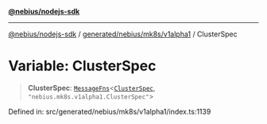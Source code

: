 [**@nebius/nodejs-sdk**](../../../../../README.md)

***

[@nebius/nodejs-sdk](../../../../../README.md) / [generated/nebius/mk8s/v1alpha1](../README.md) / ClusterSpec

# Variable: ClusterSpec

> **ClusterSpec**: [`MessageFns`](../../../../../runtime/protos/core/interfaces/MessageFns.md)\<[`ClusterSpec`](../interfaces/ClusterSpec.md), `"nebius.mk8s.v1alpha1.ClusterSpec"`\>

Defined in: src/generated/nebius/mk8s/v1alpha1/index.ts:1139
